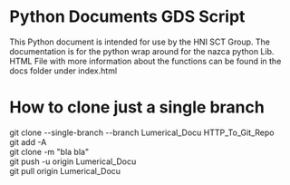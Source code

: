 # Python Documents GDS Script

This Python document is intended for use by the HNI SCT Group. 
The documentation is for the python wrap around for the nazca python Lib.
HTML File with more information about the functions can be found in the 
docs folder under index.html


# How to clone just a single branch 

git clone --single-branch --branch Lumerical_Docu HTTP_To_Git_Repo \
git add -A \
git clone -m "bla bla" \
git push -u origin Lumerical_Docu \
git pull origin Lumerical_Docu 
